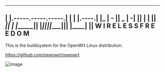   _______                     ________        __
 |       |.-----.-----.-----.|  |  |  |.----.|  |_
 |   -   ||  _  |  -__|     ||  |  |  ||   _||   _|
 |_______||   __|_____|__|__||________||__|  |____|
          |__| W I R E L E S S   F R E E D O M
 -----------------------------------------------------
This is the buildsystem for the OpenWrt Linux distribution.

https://github.com/openwrt/openwrt

![image](https://oldwiki.archive.openwrt.org/lib/tpl/openwrt/images/logo.png)
